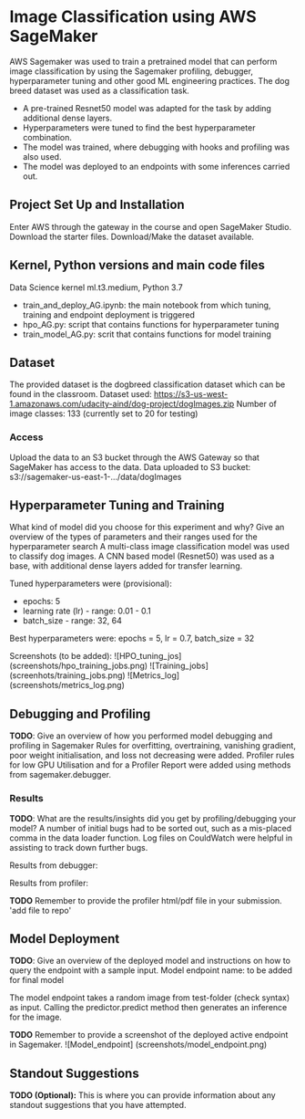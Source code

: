 # Image Classification using AWS SageMaker

AWS Sagemaker was used to train a pretrained model that can perform image classification 
by using the Sagemaker profiling, debugger, hyperparameter tuning and other good ML
engineering practices. The dog breed dataset was used as a classification task.

- A pre-trained Resnet50 model was adapted for the task by adding additional dense layers.
- Hyperparameters were tuned to find the best hyperparameter combination.
- The model was trained, where debugging with hooks and profiling was also used.
- The model was deployed to an endpoints with some inferences carried out.

## Project Set Up and Installation
Enter AWS through the gateway in the course and open SageMaker Studio. 
Download the starter files.
Download/Make the dataset available. 

## Kernel, Python versions and main code files
Data Science kernel ml.t3.medium, Python 3.7

- train_and_deploy_AG.ipynb: the main notebook from which tuning, training and endpoint deployment is triggered
- hpo_AG.py: script that contains functions for hyperparameter tuning
- train_model_AG.py: scrit that contains functions for model training

## Dataset
The provided dataset is the dogbreed classification dataset which can be found in the classroom.
Dataset used: https://s3-us-west-1.amazonaws.com/udacity-aind/dog-project/dogImages.zip
Number of image classes: 133 (currently set to 20 for testing)

### Access
Upload the data to an S3 bucket through the AWS Gateway so that SageMaker has access to the data. 
Data uploaded to S3 bucket: s3://sagemaker-us-east-1-.../data/dogImages

## Hyperparameter Tuning and Training
What kind of model did you choose for this experiment and why? Give an overview of the types of parameters and their ranges used for the hyperparameter search
A multi-class image classification model was used to classify dog images. 
A CNN based model (Resnet50) was used as a base, with additional dense layers added for transfer learning.

Tuned hyperparameters were (provisional):
- epochs: 5
- learning rate (lr) - range: 0.01 - 0.1
- batch_size - range: 32, 64

Best hyperparameters were: epochs = 5, lr = 0.7, batch_size = 32

Screenshots (to be added):
![HPO_tuning_jos] (screenshots/hpo_training_jobs.png)
![Training_jobs] (screenhots/training_jobs.png)
![Metrics_log] (screenshots/metrics_log.png)


## Debugging and Profiling
**TODO**: Give an overview of how you performed model debugging and profiling in Sagemaker
Rules for overfitting, overtraining, vanishing gradient, poor weight initialisation, and loss not decreasing
were added. Profiler rules for low GPU Utilisation and for a Profiler Report were added using methods 
from sagemaker.debugger.

### Results
**TODO**: What are the results/insights did you get by profiling/debugging your model?
A number of initial bugs had to be sorted out, such as a mis-placed comma in the data loader function.
Log files on CouldWatch were helpful in assisting to track down further bugs. 

Results from debugger: 

Results from profiler:


**TODO** Remember to provide the profiler html/pdf file in your submission.
'add file to repo'

## Model Deployment
**TODO**: Give an overview of the deployed model and instructions on how to query the endpoint with a sample input.
Model endpoint name: to be added for final model

The model endpoint takes a random image from test-folder (check syntax) as input.
Calling the predictor.predict method then generates an inference for the image.

**TODO** Remember to provide a screenshot of the deployed active endpoint in Sagemaker.
![Model_endpoint] (screenshots/model_endpoint.png)

## Standout Suggestions
**TODO (Optional):** This is where you can provide information about any standout suggestions that you have attempted.
